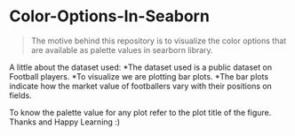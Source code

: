 # Color-Options-In-Seaborn
>The motive behind this repository is to visualize the color options that are available as palette values in searborn library.

A little about the dataset used:
*The dataset used is a public dataset on Football players.
*To visualize we are plotting bar plots.
*The bar plots indicate how the market value of footballers vary with their positions on fields.

To know the palette value for any plot refer to the plot title of the figure.
Thanks and Happy Learning :)
